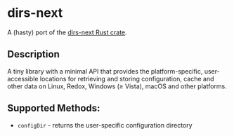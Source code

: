 # dirs-next

A (hasty) port of the [dirs-next Rust crate](https://github.com/xdg-rs/dirs/tree/master/dirs).

## Description

A tiny library with a minimal API that provides the platform-specific, user-accessible locations for retrieving and storing configuration, cache and other data on Linux, Redox, Windows (≥ Vista), macOS and other platforms.

## Supported Methods:

- `configDir` - returns the user-specific configuration directory

